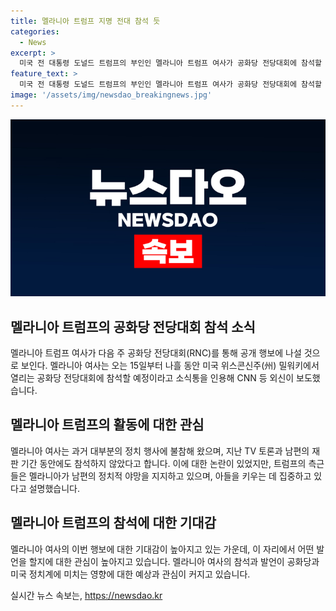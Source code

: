 ```yaml
---
title: 멜라니아 트럼프 지명 전대 참석 듯
categories:
  - News
excerpt: >
  미국 전 대통령 도널드 트럼프의 부인인 멜라니아 트럼프 여사가 공화당 전당대회에 참석할 예정으로 보인다. 이로써 멜라니아 여사는 대통령 유세 중에는 참석을 자제했던 만큼 주목받을 전망이다. 현지 매체는 멜라니아 여사가 공화당 공식 대선후보로 지명될 때 지원 연설을 할지에 대해서는 미지수라고 전했다. 이에 대해 트럼프 측근들은 멜라니아 여사가 남편의 정치적 야망을 지지하고 있으며 아들을 키우는 데 집중하고 있다고 밝혔다.
feature_text: >
  미국 전 대통령 도널드 트럼프의 부인인 멜라니아 트럼프 여사가 공화당 전당대회에 참석할 예정으로 보인다. 이로써 멜라니아 여사는 대통령 유세 중에는 참석을 자제했던 만큼 주목받을 전망이다. 현지 매체는 멜라니아 여사가 공화당 공식 대선후보로 지명될 때 지원 연설을 할지에 대해서는 미지수라고 전했다. 이에 대해 트럼프 측근들은 멜라니아 여사가 남편의 정치적 야망을 지지하고 있으며 아들을 키우는 데 집중하고 있다고 밝혔다.
image: '/assets/img/newsdao_breakingnews.jpg'
---
```


<p><img src="/assets/img/newsdao_breakingnews.jpg" alt="bookingtag 속보" /></p>

<h2 data-ke-size="size26">멜라니아 트럼프의 공화당 전당대회 참석 소식</h2>

<p data-ke-size="size16">멜라니아 트럼프 여사가 다음 주 공화당 전당대회(RNC)를 통해 공개 행보에 나설 것으로 보인다. 멜라니아 여사는 오는 15일부터 나흘 동안 미국 위스콘신주(州) 밀워키에서 열리는 공화당 전당대회에 참석할 예정이라고 소식통을 인용해 CNN 등 외신이 보도했습니다.</p>

<h2 data-ke-size="size26">멜라니아 트럼프의 활동에 대한 관심</h2>

<p data-ke-size="size16">멜라니아 여사는 과거 대부분의 정치 행사에 불참해 왔으며, 지난 TV 토론과 남편의 재판 기간 동안에도 참석하지 않았다고 합니다. 이에 대한 논란이 있었지만, 트럼프의 측근들은 멜라니아가 남편의 정치적 야망을 지지하고 있으며, 아들을 키우는 데 집중하고 있다고 설명했습니다.</p>

<h2 data-ke-size="size26">멜라니아 트럼프의 참석에 대한 기대감</h2>

<p data-ke-size="size16">멜라니아 여사의 이번 행보에 대한 기대감이 높아지고 있는 가운데, 이 자리에서 어떤 발언을 할지에 대한 관심이 높아지고 있습니다. 멜라니아 여사의 참석과 발언이 공화당과 미국 정치계에 미치는 영향에 대한 예상과 관심이 커지고 있습니다.</p>
실시간 뉴스 속보는, <a href="https://newsdao.kr" rel="dofollow">https://newsdao.kr</a>


